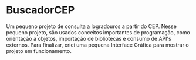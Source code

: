 # BuscadorCEP

Um pequeno projeto de consulta a logradouros a partir do CEP. Nesse pequeno projeto, são usados 
conceitos importantes de programação, como orientação a objetos, importação de bibliotecas e consumo 
de API's externos. Para finalizar, criei uma pequena Interface Gráfica para mostrar o projeto em funcionamento.
